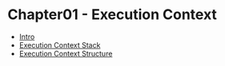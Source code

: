 


# Chapter01 - Execution Context

* [Intro](./01-intro.md)
* [Execution Context Stack](./02-execution-context-stack.md)
* [Execution Context Structure](./03-execution-context-structure.md)

